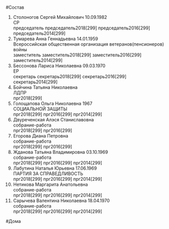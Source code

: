 #Состав  
1. Столоногов Сергей Михайлович 10.09.1982  
    СР  
    председатель председатель2018[299] председатель2016[299] председатель2014[299]  
2. Тумарева Анна Геннадьевна 14.01.1959  
    Всероссийская общественная организация ветеранов(пенсионеров) войны  
    заместитель заместитель2018[299] заместитель2016[299] заместитель2014[299]  
3. Бессонова Лариса Николаевна 09.03.1970  
    ЕР  
    секретарь секретарь2018[299] секретарь2016[299] секретарь2014[299]  
4. Бойчина Татьяна Николаевна  
    ЛДПР  
    прг2018[299]  
5. Голощапова Ольга Николаевна 1967  
    СОЦИАЛЬНОЙ ЗАЩИТЫ  
    прг2018[299] прг2016[299] прг2014[299]  
6. Двуреченская Алэся Станиславовна  
    собрание-работа  
    прг2018[299] прг2016[299]  
7. Егорова Диана Петровна  
    собрание-работа  
    прг2018[299] прг2016[299]  
8. Жданова Татьяна Владимировна 03.10.1969  
    собрание-работа  
    прг2018[299] прг2016[299] прг2014[299]  
9. Лабутина Наталья Юрьевна 17.06.1969  
    ПАРТИЯ ЗА СПРАВЕДЛИВОСТЬ  
    прг2018[299] прг2016[299] прг2014[299]  
10. Нетикова Маргарита Анатольевна  
    собрание-работа  
    прг2018[299] прг2016[299] прг2014[299]  
11. Сарычева Валентина Николаевна 18.04.1970  
    собрание-работа  
    прг2018[299] прг2016[299] прг2014[299]  
  
#Дома  
